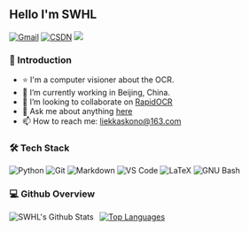 ## Hello I'm SWHL
[![Gmail](https://img.shields.io/badge/-liekkaskono@gmail.com-c14438?style=flat&logo=Gmail&logoColor=white&link=mailto:liekkaskono@gmail.com)](mailto:liekkaskono@gmail.com)
[![CSDN](https://img.shields.io/badge/CSDN-blog.csdn.net%2Fshiwanghualuo-red?style=flat&logo=CSDN&logoColor=white)](https://blog.csdn.net/shiwanghualuo)
![](https://visitor-badge.glitch.me/badge?page_id=SWHL.readme)

### 👋 Introduction
- ⭐ I'm a computer visioner about the OCR.
- 🌱 I’m currently working in Beijing, China.
- 👯 I’m looking to collaborate on [RapidOCR](https://github.com/RapidOCR/RapidOCR)
- 💬 Ask me about anything [here](https://github.com/SWHL/SWHL/issues)
- 📫 How to reach me: liekkaskono@163.com

### 🛠 Tech Stack
![Python](https://img.shields.io/badge/-Python-333333?style=flat&logo=Python&logoColor=007396)
![Git](https://img.shields.io/badge/-Git-333333?style=flat&logo=git)
![Markdown](https://img.shields.io/badge/-Markdown-333333?style=flat&logo=markdown)
![VS Code](http://img.shields.io/badge/-VS%20Code-007ACC?style=flat-square&logo=visual-studio-code&logoColor=ffffff)
![LaTeX](http://img.shields.io/badge/-LaTeX-008080?style=flat-square&logo=latex&logoColor=ffffff)
![GNU Bash](http://img.shields.io/badge/-GNU%20Bash-000000?style=flat-square&logo=gnu-bash&logoColor=ffffff)


### 💻 Github Overview
<img align="left" alt="SWHL's Github Stats" src="https://github-readme-stats.vercel.app/api?username=SWHL&show_icons=true" />    &nbsp;
[![Top Languages](https://github-readme-stats.vercel.app/api/top-langs/?username=SWHL)](https://github.com/anuraghazra/github-readme-stats) 
